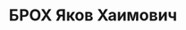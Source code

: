 ---
title: БРОХ Яков Хаимович
description: народився 1904 у міст. Соболівка Подільської губ. Єврей, з робітників,
  освіта початкова, у 1927—1937 рр. член ВКП(б). Проживав у Харкові. Директор Харківського
  управління з туризму. Заарештований _21.09.1937_ р. як член терористичної організації
  правих (статті 54-11, 54-8 КК УРСР) і військовою колегією Верховного Суду СРСР _07.12.1937_
  р. засуджений до розстрілу з конфіскацією особистого майна. Розстріляний _08.12.1937_
  р. у Харкові. Реабілітований _15.02.1958_ р.
---